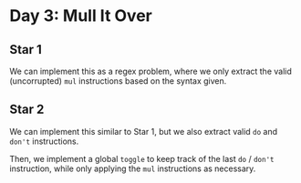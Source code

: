 # Day 3: Mull It Over

## Star 1

We can implement this as a regex problem, where we only extract the valid (uncorrupted) `mul` instructions based on the syntax given.

## Star 2

We can implement this similar to Star 1, but we also extract valid `do` and `don't` instructions. 

Then, we implement a global `toggle` to keep track of the last `do` / `don't` instruction, while only applying the `mul` instructions as necessary.